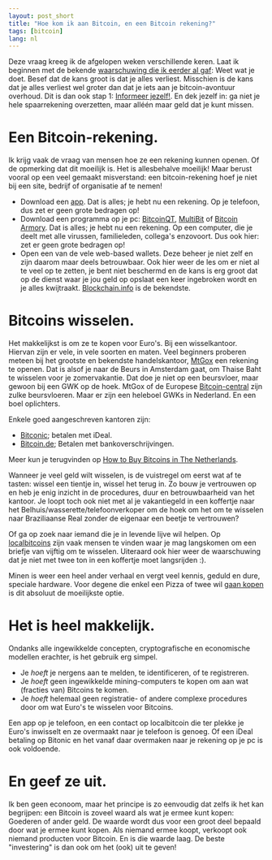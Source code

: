 ```yaml
---
layout: post_short
title: "Hoe kom ik aan Bitcoin, en een Bitcoin rekening?"
tags: [bitcoin]
lang: nl
---
```


Deze vraag kreeg ik de afgelopen weken verschillende keren. Laat ik
beginnen met de bekende [waarschuwing die ik eerder al
gaf](http://berk.es/2013/04/01/bitcoins-kopen-weet-wat-je-doet/): Weet
wat je doet. Besef dat de kans groot is dat je alles verliest. Misschien
is de kans dat je alles verliest wel groter dan dat je iets aan je
bitcoin-avontuur overhoud. Dit is dan ook stap 1: [Informeer
jezelf!](http://bitcoin.org/nl/wat-u-moet-weten). En dek jezelf in: ga
niet je hele spaarrekening overzetten, maar alléén maar geld dat je kunt
missen.

# Een Bitcoin-rekening.

Ik krijg vaak de vraag van mensen hoe ze een rekening kunnen openen. Of
de opmerking dat dit moeilijk is. Het is allesbehalve moeilijk! Maar
berust vooral op een veel gemaakt misverstand: een bitcoin-rekening hoef
je niet bij een site, bedrijf of organisatie af te nemen! 

* Download een
[app](https://play.google.com/store/apps/details?id=de.schildbach.wallet).
Dat is alles; je hebt nu een rekening. Op je telefoon, dus zet er geen
grote bedragen op!
* Download een programma op je pc: [BitcoinQT](http://bitcoin.org/nl/download), [MultiBit](https://multibit.org/) of [Bitcoin Armory](https://bitcoinarmory.com/). Dat is alles; je hebt nu een rekening. Op een computer, die je deelt met alle virussen, familieleden, collega's enzovoort. Dus ook hier: zet er geen grote bedragen op!
* Open een van de vele web-based wallets. Deze beheer je niet zelf en
zijn daarom maar deels betrouwbaar. Ook hier weer de les om er niet al
te veel op te zetten, je bent niet beschermd en de kans is erg groot dat
op de dienst waar je jou geld op opslaat een keer ingebroken wordt en je
alles kwijtraakt. [Blockchain.info](https://blockchain.info/) is de
bekendste.

# Bitcoins wisselen.

Het makkelijkst is om ze te kopen voor Euro's. Bij een wisselkantoor.
Hiervan zijn er vele, in vele soorten en maten. Veel beginners proberen
meteen bij het grootste en bekendste handelskantoor,
[MtGox](http://mtgox.com) een rekening te openen. Dat is alsof je naar
de Beurs in Amsterdam gaat, om Thaise Baht te wisselen voor je
zomervakantie. Dat doe je niet op een beursvloer, maar gewoon bij een
GWK op de hoek. MtGox of de Europese [Bitcoin-central](https://bitcoin-central.net) zijn zulke beursvloeren. Maar er zijn een heleboel GWKs in Nederland. En een boel oplichters.

Enkele goed aangeschreven kantoren zijn:

* [Bitconic](https://bitonic.nl/); betalen met iDeal.
* [Bitcoin.de](https://www.bitcoin.de/en?cr=1); Betalen met
bankoverschrijvingen.

Meer kun je terugvinden op [How to Buy Bitcoins in The Netherlands](http://howtobuybitcoins.info/nl.html). 

Wanneer je veel geld wilt wisselen, is de vuistregel om eerst wat af te tasten: wissel een tientje in, wissel het terug in. Zo bouw je vertrouwen op en heb je enig inzicht in de procedures, duur en betrouwbaarheid van het kantoor. Je loopt toch ook niet met al je vakantiegeld in een koffertje naar het Belhuis/wasserette/telefoonverkoper om de hoek om het om te wisselen naar Braziliaanse Real zonder de eigenaar een beetje te vertrouwen?

Of ga op zoek naar iemand die je in levende lijve wil helpen. Op [localbitcoins](https://localbitcoins.com/) zijn vaak mensen te vinden waar je mag langskomen om een briefje van vijftig om te wisselen. Uiteraard ook hier weer de waarschuwing dat je niet met twee ton in een koffertje moet langsrijden :).

Minen is weer een heel ander verhaal en vergt veel kennis, geduld en
dure, speciale hardware. Voor degene die enkel een Pizza of twee wil [gaan
kopen](http://blog.thuisbezorgd.nl/bitcoins-voor-pizza/) is dit absoluut
de moeilijkste optie.

# Het is heel makkelijk.
Ondanks alle ingewikkelde concepten, cryptografische en economische
modellen erachter, is het gebruik erg simpel. 

* Je *hoeft* je nergens aan te melden, te identificeren, of te
registreren.
* Je *hoeft* geen ingewikkelde mining-computers te kopen om aan wat
(fracties van) Bitcoins te komen.
* Je *hoeft* helemaal geen registratie- of andere complexe procedures
door om wat Euro's te wisselen voor Bitcoins.

Een app op je telefoon, en een contact op localbitcoin die ter plekke je
Euro's inwisselt en ze overmaakt naar je telefoon is genoeg. Of een
iDeal betaling op Bitonic en het vanaf daar overmaken naar je rekening
op je pc is ook voldoende.

# En geef ze uit.
Ik ben geen econoom, maar het principe is zo eenvoudig dat zelfs ik het
kan begrijpen: een Bitcoin is zoveel waard als wat je ermee kunt kopen:
Goederen of ander geld. De waarde wordt dus voor een groot deel bepaald door wat je ermee kunt kopen. Als
niemand ermee koopt, verkoopt ook niemand producten voor Bitcoin. En is
die waarde laag. De beste "investering" is dan ook om het (ook) uit te
geven!
